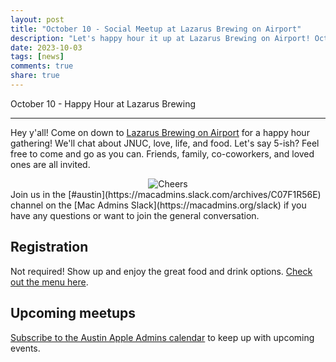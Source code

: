 ```yaml
---
layout: post
title: "October 10 - Social Meetup at Lazarus Brewing on Airport"
description: "Let's happy hour it up at Lazarus Brewing on Airport! October 10th, 2023, 5-?."
date: 2023-10-03
tags: [news]
comments: true
share: true
---
```


October 10 - Happy Hour at Lazarus Brewing

---

Hey y'all! Come on down to [Lazarus Brewing on Airport](https://www.lazarusbrewing.com/home) for a happy hour gathering! We'll chat about JNUC, love, life, and food. Let's say 5-ish? Feel free to come and go as you can. Friends, family, co-coworkers, and loved ones are all invited.
<div align="center"><img src="https://media1.giphy.com/media/aI3ZFX01FKcuc/giphy.gif" alt="Cheers" /></div>
Join us in the [#austin](https://macadmins.slack.com/archives/C07F1R56E) channel on the [Mac Admins Slack](https://macadmins.org/slack) if you have any questions or want to join the general conversation.

## Registration

Not required! Show up and enjoy the great food and drink options. [Check out the menu here](https://static1.squarespace.com/static/5536ba6ae4b0e5cb0aba2a6d/t/65172675fd3b666f55ac0393/1696015990096/LAZ+2+Menu+-+Online.pdf).

## Upcoming meetups

[Subscribe to the Austin Apple Admins calendar](https://goo.gl/2TUFjl) to keep up with upcoming events.
